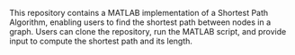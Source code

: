 This repository contains a MATLAB implementation of a Shortest Path Algorithm,
enabling users to find the shortest path between nodes in a graph. Users can clone the repository,
run the MATLAB script, and provide input to compute the shortest path and its length.
